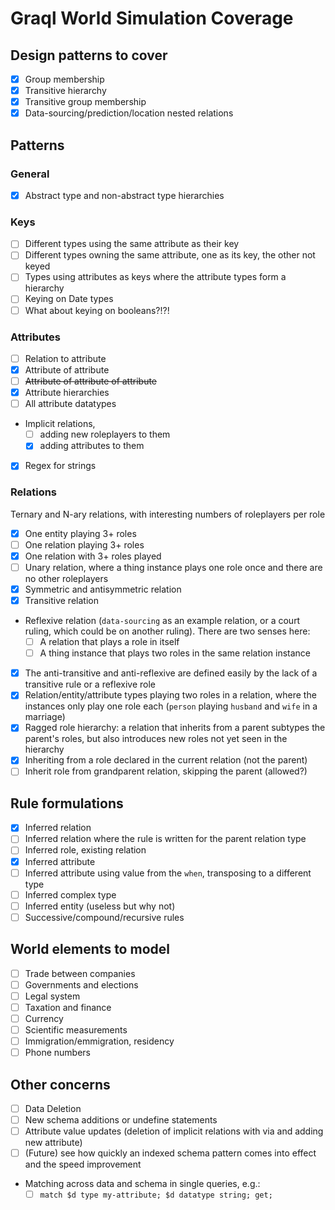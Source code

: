 # Graql World Simulation Coverage

## Design patterns to cover

- [x] Group membership
- [x] Transitive hierarchy
- [x] Transitive group membership
- [x] Data-sourcing/prediction/location nested relations

## Patterns

### General

- [x] Abstract type and non-abstract type hierarchies
### Keys 
- [ ] Different types using the same attribute as their key
- [ ] Different types owning the same attribute, one as its key, the other not keyed
- [ ] Types using attributes as keys where the attribute types form a hierarchy
- [ ] Keying on Date types
- [ ] What about keying on booleans?!?!

### Attributes

- [ ] Relation to attribute
- [x] Attribute of attribute
- [ ] ~~Attribute of attribute of attribute~~
- [x] Attribute hierarchies
- [ ] All attribute datatypes
- Implicit relations, 
  - [ ] adding new roleplayers to them
  - [x] adding attributes to them
- [x] Regex for strings

### Relations

Ternary and N-ary relations, with interesting numbers of roleplayers per role

- [x] One entity playing 3+ roles
- [ ] One relation playing 3+ roles
- [x] One relation with 3+ roles played
- [ ] Unary relation, where a thing instance plays one role once and there are no other roleplayers
- [x] Symmetric and antisymmetric relation
- [x] Transitive relation
- Reflexive relation (`data-sourcing` as an example relation, or a court ruling, which could be on another ruling). There are two senses here:
	- [ ] A relation that plays a role in itself
	- [ ] A thing instance that plays two roles in the same relation instance
- [x] The anti-transitive and anti-reflexive are defined easily by the lack of a transitive rule or a reflexive role
- [x] Relation/entity/attribute types playing two roles in a relation, where the instances only play one role each (`person` playing `husband` and `wife` in a marriage)
- [x] Ragged role hierarchy: a relation that inherits from a parent subtypes the parent's roles, but also introduces new roles not yet seen in the hierarchy
- [x] Inheriting from a role declared in the current relation (not the parent)
- [ ] Inherit role from grandparent relation, skipping the parent (allowed?)

## Rule formulations
- [x] Inferred relation
- [ ] Inferred relation where the rule is written for the parent relation type
- [ ] Inferred role, existing relation
- [x] Inferred attribute
- [ ] Inferred attribute using value from the `when`, transposing to a different type
- [ ] Inferred complex type
- [ ] Inferred entity (useless but why not)
- [ ] Successive/compound/recursive rules

## World elements to model

- [ ] Trade between companies
- [ ] Governments and elections
- [ ] Legal system
- [ ] Taxation and finance
- [ ] Currency
- [ ] Scientific measurements
- [ ] Immigration/emmigration, residency
- [ ] Phone numbers

## Other concerns

- [ ] Data Deletion
- [ ] New schema additions or undefine statements
- [ ] Attribute value updates (deletion of implicit relations with via and adding new attribute)
- [ ] (Future) see how quickly an indexed schema pattern comes into effect and the speed improvement
- Matching across data and schema in single queries, e.g.:
  - [ ] `match $d type my-attribute; $d datatype string; get;`